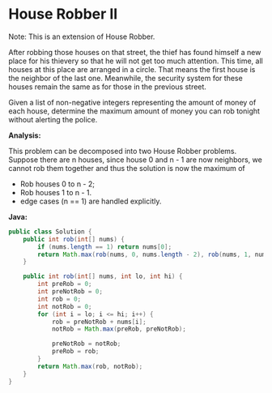 # House Robber II

Note: This is an extension of House Robber.

After robbing those houses on that street, the thief has found himself a new place for his thievery so that he will not get too much attention. This time, all houses at this place are arranged in a circle. That means the first house is the neighbor of the last one. Meanwhile, the security system for these houses remain the same as for those in the previous street.

Given a list of non-negative integers representing the amount of money of each house, determine the maximum amount of money you can rob tonight without alerting the police.

**Analysis:**

This problem can be decomposed into two House Robber problems.
Suppose there are n houses, since house 0 and n - 1 are now neighbors, we cannot rob them together and thus the solution is now the maximum of

- Rob houses 0 to n - 2;
- Rob houses 1 to n - 1.
- edge cases (n == 1) are handled explicitly.

**Java:**
```java
public class Solution {
    public int rob(int[] nums) {
        if (nums.length == 1) return nums[0];
        return Math.max(rob(nums, 0, nums.length - 2), rob(nums, 1, nums.length - 1));
    }

    public int rob(int[] nums, int lo, int hi) {
        int preRob = 0;
        int preNotRob = 0;
        int rob = 0;
        int notRob = 0;
        for (int i = lo; i <= hi; i++) {
            rob = preNotRob + nums[i];
            notRob = Math.max(preRob, preNotRob);

            preNotRob = notRob;
            preRob = rob;
        }
        return Math.max(rob, notRob);
    }
}
```
